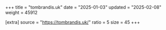 +++
title = "tombrandis.uk"
date = "2025-01-03"
updated = "2025-02-08"
weight = 45912

[extra]
source = "https://tombrandis.uk/"
ratio = 5
size = 45
+++
